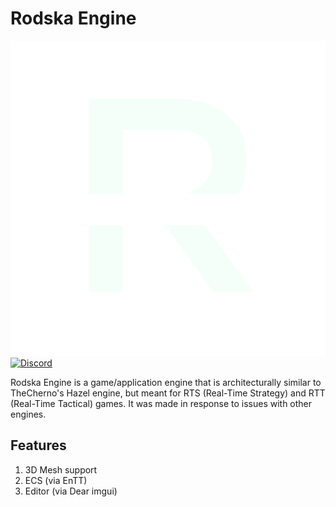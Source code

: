 # Rodska Engine

![Rodska Engine](thumbnail.png)
[![Discord](https://img.shields.io/badge/Discord-7289DA?style=for-the-badge&logo=discord&logoColor=white)](https://discord.gg/9apsx63G)

Rodska Engine is a game/application engine that is architecturally similar to TheCherno's Hazel engine, but meant for RTS (Real-Time Strategy) and RTT (Real-Time Tactical) games. It was made in response to issues with other engines.

## Features

1. 3D Mesh support
2. ECS (via EnTT)
3. Editor (via Dear imgui)
